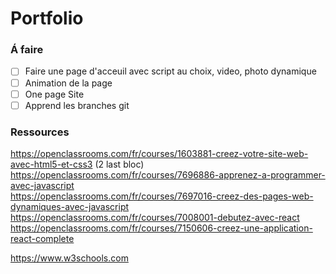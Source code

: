 # Portfolio

### Á faire
- [ ] Faire une page d'acceuil avec script au choix, video, photo dynamique
- [ ] Animation de la page
- [ ] One page Site
- [ ] Apprend les branches git 
### Ressources
https://openclassrooms.com/fr/courses/1603881-creez-votre-site-web-avec-html5-et-css3 (2 last bloc)\
https://openclassrooms.com/fr/courses/7696886-apprenez-a-programmer-avec-javascript \
https://openclassrooms.com/fr/courses/7697016-creez-des-pages-web-dynamiques-avec-javascript \
https://openclassrooms.com/fr/courses/7008001-debutez-avec-react \
https://openclassrooms.com/fr/courses/7150606-creez-une-application-react-complete

https://www.w3schools.com
